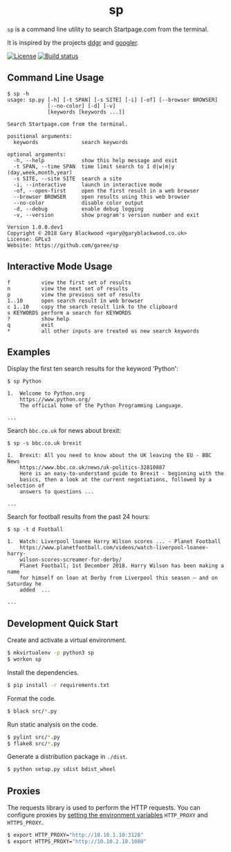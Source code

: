 <h1 align="center">sp</h1>

`sp` is a command line utility to search Startpage.com from the terminal.

It is  inspired by the projects [ddgr](https://github.com/jarun/ddgr) and [googler](https://github.com/jarun/googler).

<a href="https://github.com/garee/sp/blob/master/LICENSE"><img src="https://img.shields.io/github/license/garee/sp.svg" alt="License" /></a> <a href="https://travis-ci.org/Garee/sp"><img src="https://travis-ci.org/Garee/sp.svg?branch=master" alt="Build status"></a>

## Command Line Usage

```
$ sp -h
usage: sp.py [-h] [-t SPAN] [-s SITE] [-i] [-of] [--browser BROWSER]
             [--no-color] [-d] [-v]
             [keywords [keywords ...]]

Search Startpage.com from the terminal.

positional arguments:
  keywords              search keywords

optional arguments:
  -h, --help            show this help message and exit
  -t SPAN, --time SPAN  time limit search to 1 d|w|m|y (day,week,month,year)
  -s SITE, --site SITE  search a site
  -i, --interactive     launch in interactive mode
  -of, --open-first     open the first result in a web browser
  --browser BROWSER     open results using this web browser
  --no-color            disable color output
  -d, --debug           enable debug logging
  -v, --version         show program's version number and exit

Version 1.0.0.dev1
Copyright © 2018 Gary Blackwood <gary@garyblackwood.co.uk>
License: GPLv3
Website: https://github.com/garee/sp
```

## Interactive Mode Usage

```
f          view the first set of results
n          view the next set of results
p          view the previous set of results
1..10      open search result in web browser
c 1..10    copy the search result link to the clipboard
s KEYWORDS perform a search for KEYWORDS
?          show help
q          exit
*          all other inputs are treated as new search keywords
```

## Examples

Display the first ten search results for the keyword 'Python':
```
$ sp Python

1.  Welcome to Python.org
    https://www.python.org/
    The official home of the Python Programming Language.

...
```

Search `bbc.co.uk` for news about brexit:
```
$ sp -s bbc.co.uk brexit

1.  Brexit: All you need to know about the UK leaving the EU - BBC News
    https://www.bbc.co.uk/news/uk-politics-32810887
    Here is an easy-to-understand guide to Brexit - beginning with the
    basics, then a look at the current negotiations, followed by a selection of
    answers to questions ...

...
```

Search for football results from the past 24 hours:
```
$ sp -t d Football

1.  Watch: Liverpool loanee Harry Wilson scores ... - Planet Football
    https://www.planetfootball.com/videos/watch-liverpool-loanee-harry-
    wilson-scores-screamer-for-derby/
    Planet Football; 1st December 2018. Harry Wilson has been making a name
    for himself on loan at Derby from Liverpool this season – and on Saturday he
    added  ...

...
```

## Development Quick Start

Create and activate a virtual environment.
```sh
$ mkvirtualenv -p python3 sp
$ workon sp
```

Install the dependencies.

```sh
$ pip install -r requirements.txt
```

Format the code.

```sh
$ black src/*.py
```

Run static analysis on the code.

```sh
$ pylint src/*.py
$ flake8 src/*.py
```

Generate a distribution package in `./dist`.

```sh
$ python setup.py sdist bdist_wheel
```

## Proxies

The requests library is used to perform the HTTP requests. You can configure proxies by [setting the environment variables](http://docs.python-requests.org/en/master/user/advanced/#proxies) `HTTP_PROXY` and `HTTPS_PROXY`.

```sh
$ export HTTP_PROXY="http://10.10.1.10:3128"
$ export HTTPS_PROXY="http://10.10.2.10.1080"
```

